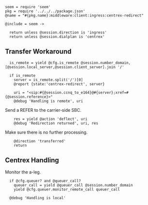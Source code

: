     seem = require 'seem'
    pkg = require '../../../package.json'
    @name = "#{pkg.name}:middleware:client:ingress:centrex-redirect"

    @include = seem ->

      return unless @session.direction is 'ingress'
      return unless @session.dialplan is 'centrex'

Transfer Workaround
-------------------

      is_remote = yield @cfg.is_remote @session.number_domain, [@session.local_server,@session.client_server].join '/'

      if is_remote
        server = is_remote.split('/')[0]
        @report {state:'centrex-redirect', server}

        uri = "<sip:#{@session.ccnq_to_e164}@#{server};xref=#{@session.reference}>"
        @debug 'Handling is remote', uri

Send a REFER to the carrier-side SBC.

        res = yield @action 'deflect', uri
        @debug 'Redirection returned', uri, res

Make sure there is no further processing.

        @direction 'transferred'
        return

Centrex Handling
----------------

Monitor the a-leg.

      if @cfg.queuer? and @queuer_call?
        queuer_call = yield @queuer_call @session.number_domain
        yield @cfg.queuer.monitor_remote_call queuer_call

      @debug 'Handling is local'

